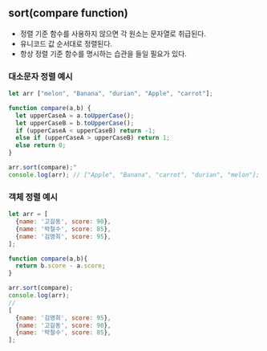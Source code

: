 ## sort(compare function)
- 정렬 기준 함수를 사용하지 않으면 각 원소는 문자열로 취급된다.
- 유니코드 값 순서대로 정렬된다.
- 항상 정렬 기준 함수를 명시하는 습관을 들일 필요가 있다.

### 대소문자 정렬 예시
```js
let arr ["melon", "Banana", "durian", "Apple", "carrot"];

function compare(a,b) {
  let upperCaseA = a.toUpperCase();
  let upperCaseB = b.toUpperCase();
  if (upperCaseA < upperCaseB) return -1;
  else if (upperCaseA > upperCaseB) return 1;
  else return 0;
}

arr.sort(compare);"
console.log(arr); // ["Apple", "Banana", "carrot", "durian", "melon"];
```

### 객체 정렬 예시
```js
let arr = [
  {name: '고길동', score: 90},
  {name: '박철수', score: 85},  
  {name: '김영희', score: 95},  
];

function compare(a,b){
  return b.score - a.score;
}

arr.sort(compare);
console.log(arr);
//
[
  {name: '김영희', score: 95},
  {name: '고길동', score: 90},
  {name: '박철수', score: 85}, 
];
```

